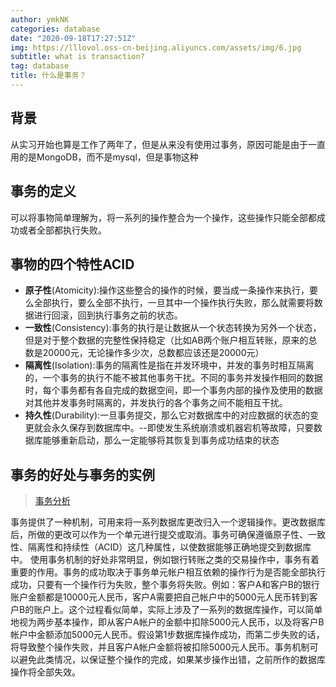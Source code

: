 ```yaml
---
author: ymkNK
categories: database
date: "2020-09-18T17:27:51Z"
img: https://lllovol.oss-cn-beijing.aliyuncs.com/assets/img/6.jpg
subtitle: what is transaction?
tag: database
title: 什么是事务？
---
```

## 背景
从实习开始也算是工作了两年了，但是从来没有使用过事务，原因可能是由于一直用的是MongoDB，而不是mysql，但是事物这种

## 事务的定义
可以将事物简单理解为，将一系列的操作整合为一个操作，这些操作只能全部都成功或者全部都执行失败。
## 事物的四个特性ACID
- **原子性**(Atomicity):操作这些整合的操作的时候，要当成一条操作来执行，要么全部执行，要么全部不执行，一旦其中一个操作执行失败，那么就需要将数据进行回滚，回到执行事务之前的状态。
- **一致性**(Consistency):事务的执行是让数据从一个状态转换为另外一个状态，但是对于整个数据的完整性保持稳定（比如AB两个账户相互转账，原来的总数是20000元，无论操作多少次，总数都应该还是20000元）
- **隔离性**(Isolation):事务的隔离性是指在并发环境中，并发的事务时相互隔离的，一个事务的执行不能不被其他事务干扰。不同的事务并发操作相同的数据时，每个事务都有各自完成的数据空间，即一个事务内部的操作及使用的数据对其他并发事务时隔离的，并发执行的各个事务之间不能相互干扰。
- **持久性**(Durability):一旦事务提交，那么它对数据库中的对应数据的状态的变更就会永久保存到数据库中。--即使发生系统崩溃或机器宕机等故障，只要数据库能够重新启动，那么一定能够将其恢复到事务成功结束的状态

## 事务的好处与事务的实例
>[事务分析](https://www.cnblogs.com/printN/p/6404776.html)

事务提供了一种机制，可用来将一系列数据库更改归入一个逻辑操作。更改数据库后，所做的更改可以作为一个单元进行提交或取消。事务可确保遵循原子性、一致性、隔离性和持续性（ACID）这几种属性，以使数据能够正确地提交到数据库中。
使用事务机制的好处非常明显，例如银行转账之类的交易操作中，事务有着重要的作用。事务的成功取决于事务单元帐户相互依赖的操作行为是否能全部执行成功，只要有一个操作行为失败，整个事务将失败。例如：客户A和客户B的银行账户金额都是10000元人民币，客户A需要把自己帐户中的5000元人民币转到客户B的账户上。这个过程看似简单，实际上涉及了一系列的数据库操作，可以简单地视为两步基本操作，即从客户A帐户的金额中扣除5000元人民币，以及将客户B帐户中金额添加5000元人民币。假设第1步数据库操作成功，而第二步失败的话，将导致整个操作失败，并且客户A帐户金额将被扣除5000元人民币。事务机制可以避免此类情况，以保证整个操作的完成，如果某步操作出错，之前所作的数据库操作将全部失效。

